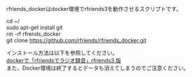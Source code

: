 rfriends_dockerはdocker環境でrfriends3を動作させるスクリプトです。  
  
cd ~/  
sudo apt-get install git  
rm -rf rfrends_docker  
git clone https://github.com/rfriends/rfriends_docker.git    
  
インストール方法は以下を参照してください。  
[dockerで「rfriendsでラジオ録音」rfriends3 版](https://github.com/rfriends/rfriends_docker/wiki)   
また、Docker環境は終了するとデータも消えてしまうのでご注意ください。  
